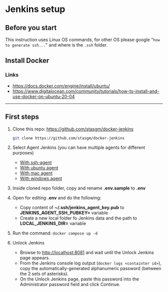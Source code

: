 Jenkins setup
==============================

## Before you start

This instruction uses Linux OS commands, for other OS please google "`how to generate ssh...`" and where is the `.ssh` folder.

## Install Docker

### Links

* <https://docs.docker.com/engine/install/ubuntu/>
* <https://www.digitalocean.com/community/tutorials/how-to-install-and-use-docker-on-ubuntu-20-04>

---

## First steps

1. Clone this repo: <https://github.com/stasgm/docker-jenkins>

    ```bash
    git clone https://github.com/stasgm/docker-jenkins
    ```
  
2. Select Agent Jenkins (you can have multiple agents for different purposes)

   * [With ssh-agent](/guides/with-ssh-agent.md)
   * [With ubuntu agent](/guides/with-ubuntu-agent.md)
   * [With mac agent](/guides/with-mac-agent.md)
   * [With windows agent](/guides/with-windows-agent.md)

3. Inside cloned repo folder, copy and rename **.env.sample** to **.env**
4. Open for editing **.env** and do the following:
     * Copy content of **~/.ssh/jenkins_agent_key.pub** to **JENKINS_AGENT_SSH_PUBKEY=** variable
     * Create a new local folder fo Jenkins data and the path to **LOCAL_JENKINS_DIR=** variable
5. Run the command: `docker compose up -d`

6. Unlock Jenkins

   * Browse to <http://localhost:8081> and wait until the Unlock Jenkins page appears.
   * From the Jenkins console log output (`docker logs <containter id>`), copy the automatically-generated alphanumeric password (between the 2 sets of asterisks).
   * On the Unlock Jenkins page, paste this password into the Administrator password field and click Continue.
